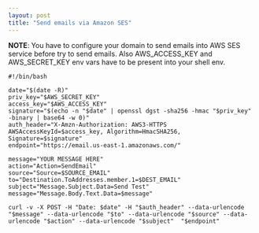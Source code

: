 ```yaml
---
layout: post
title: "Send emails via Amazon SES"
---
```


**NOTE**: You have to configure your domain to send emails into AWS SES service
before try to send emails. Also AWS\_ACCESS\_KEY and AWS\_SECRET\_KEY env vars have
to be present into your shell env.

```shell
#!/bin/bash 
 
date="$(date -R)"
priv_key="$AWS_SECRET_KEY"
access_key="$AWS_ACCESS_KEY"
signature="$(echo -n "$date" | openssl dgst -sha256 -hmac "$priv_key" -binary | base64 -w 0)"
auth_header="X-Amzn-Authorization: AWS3-HTTPS AWSAccessKeyId=$access_key, Algorithm=HmacSHA256, Signature=$signature"
endpoint="https://email.us-east-1.amazonaws.com/"
 
message="YOUR MESSAGE HERE"
action="Action=SendEmail"
source="Source=$SOURCE_EMAIL"
to="Destination.ToAddresses.member.1=$DEST_EMAIL"
subject="Message.Subject.Data=Send Test"
message="Message.Body.Text.Data=$message"
 
curl -v -X POST -H "Date: $date" -H "$auth_header" --data-urlencode "$message" --data-urlencode "$to" --data-urlencode "$source" --data-urlencode "$action" --data-urlencode "$subject"  "$endpoint"
```